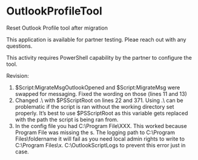 # OutlookProfileTool
Reset Outlook Profile tool after migration

This application is available for partner testing. Pleae reach out with any questions.

This activity requires PowerShell capability by the partner to configure the tool.

Revision:
1.	$Script:MigrateMsgOutlookOpened and $Script:MigrateMsg were swapped for messaging. Fixed the wording on those (lines 11 and 13)
2.	Changed .\ with $PSScriptRoot on lines 22 and 371. Using .\ can be problematic if the script is ran without the working directory set properly.
It’s best to use $PSScriptRoot as this variable gets replaced with the path the script is being ran from.
3.	In the config file you had C:\Program File\XXX. This worked because Program File was missing the s.
The logging path to C:\Program Files\foldername it will fail as you need local admin rights to write to C:\Program Files\x.
C:\OutlookScriptLogs to prevent this error just in case.

